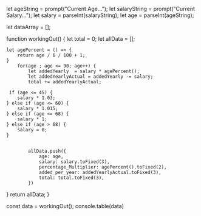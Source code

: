 let ageString = prompt("Current Age...");
let salaryString = prompt("Current Salary...");
let salary = parseInt(salaryString);
let age = parseInt(ageString);

let dataArray = [];

function workingOut() {
let total = 0;
let allData = [];

    let agePercent = () => {
        return age / 6 / 100 + 1;
    }
        for(age ; age <= 90; age++) {
            let addedYearly  = salary * agePercent();
            let addedYearlyActual = addedYearly -= salary;
            total += addedYearlyActual; 

     if (age <= 45) {
        salary * 1.03;
    } else if (age <= 60) {
        salary * 1.015;
    } else if (age <= 68) {
        salary * 1;
    } else if (age > 68) {
        salary = 0;
    } 
        

            allData.push({
                age: age,
                salary: salary.toFixed(3),
                percentage_Multiplier: agePercent().toFixed(2),
                added_per_year: addedYearlyActual.toFixed(3),
                total: total.toFixed(3),
            })
            
}
    return allData;
}

const data = workingOut();
console.table(data)
